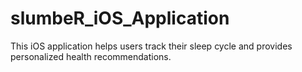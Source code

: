 # slumbeR_iOS_Application
This iOS application helps users track their sleep cycle and provides personalized health recommendations.
